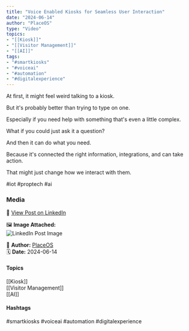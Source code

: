 ```yaml
---
title: "Voice Enabled Kiosks for Seamless User Interaction"  
date: "2024-06-14"  
author: "PlaceOS"  
type: "Video"  
topics:  
- "[[Kiosk]]"  
- "[[Visitor Management]]"  
- "[[AI]]"  
tags:  
- "#smartkiosks"  
- "#voiceai"  
- "#automation"  
- "#digitalexperience"  
---
```

At first, it might feel weird talking to a kiosk.

But it's probably better than trying to type on one.

Especially if you need help with something that's even a little complex.

What if you could just ask it a question?

And then it can do what you need.

Because it's connected the right information, integrations, and can take action.

That might just change how we interact with them.

#iot #proptech #ai

### Media

🔗 [View Post on LinkedIn](https://www.linkedin.com/feed/update/urn:li:activity:7207246093829431300)  
  
🖼 **Image Attached:**  
![LinkedIn Post Image](https://media.licdn.com/dms/image/v2/D5605AQEximn669HiHQ/videocover-high/videocover-high/0/1718341097631?e=1742263200&v=beta&t=vue_8RO80pVxz6BVKD3iXcvLhEWkwetaKH2P1H9-um0)  
  
👤 **Author:** [PlaceOS](https://www.linkedin.com/in/jonathanmcfarlane/)  
🗓️ **Date:** 2024-06-14

#### Topics

[[Kiosk]]  
[[Visitor Management]]  
[[AI]]  

#### Hashtags

#smartkiosks #voiceai #automation #digitalexperience